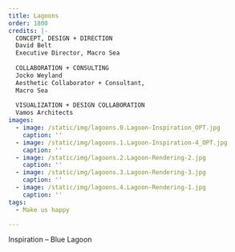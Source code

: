```yaml
---
title: Lagoons
order: 1800
credits: |-
  CONCEPT, DESIGN + DIRECTION  
  David Belt  
  Executive Director, Macro Sea  
    
  COLLABORATION + CONSULTING  
  Jocko Weyland  
  Aesthetic Collaborator + Consultant,  
  Macro Sea  
    
  VISUALIZATION + DESIGN COLLABORATION  
  Vamos Architects
images:
  - image: /static/img/lagoons.0.Lagoon-Inspiration_OPT.jpg
    caption: ''
  - image: /static/img/lagoons.1.Lagoon-Inspiration-4_OPT.jpg
    caption: ''
  - image: /static/img/lagoons.2.Lagoon-Rendering-2.jpg
    caption: ''
  - image: /static/img/lagoons.3.Lagoon-Rendering-3.jpg
    caption: ''
  - image: /static/img/lagoons.4.Lagoon-Rendering-1.jpg
    caption: ''
tags:
  - Make us happy

---
```

Inspiration – Blue Lagoon
